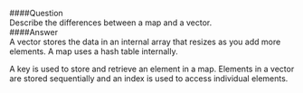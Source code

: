 ####Question  
Describe the differences between a map and a vector.  
####Answer  
A vector stores the data in an internal array that resizes as you add more elements. A map uses a hash table internally.  

A key is used to store and retrieve an element in a map. Elements in a vector are stored sequentially and an index is used to access individual elements.  
